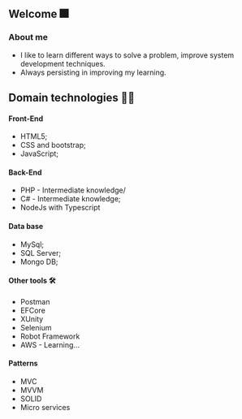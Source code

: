 ## Welcome :fireworks:

### About me

- I like to learn different ways to solve a problem, improve system development techniques.
- Always persisting in improving my learning.

## Domain technologies :man_technologist:

#### Front-End  
- HTML5;
- CSS and bootstrap;
- JavaScript;
#### Back-End
- PHP  - Intermediate knowledge/
- C# - Intermediate knowledge;
- NodeJs with Typescript
#### Data base
- MySql;
- SQL Server;
- Mongo DB;

#### Other tools :hammer_and_wrench:
- Postman 
- EFCore
- XUnity
- Selenium
- Robot Framework
- AWS - Learning... 

#### Patterns
- MVC
- MVVM
- SOLID
- Micro services




